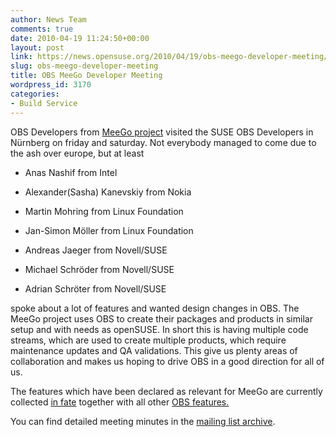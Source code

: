 ```yaml
---
author: News Team
comments: true
date: 2010-04-19 11:24:50+00:00
layout: post
link: https://news.opensuse.org/2010/04/19/obs-meego-developer-meeting/
slug: obs-meego-developer-meeting
title: OBS MeeGo Developer Meeting
wordpress_id: 3170
categories:
- Build Service
---
```


OBS Developers from [MeeGo project](http://meego.com/) visited the SUSE OBS Developers in Nürnberg on friday and saturday. Not everybody managed to come due to the ash over europe, but at least



	
  * Anas Nashif from Intel

	
  * Alexander(Sasha) Kanevskiy from Nokia

	
  * Martin Mohring from Linux Foundation

	
  * Jan-Simon Möller from Linux Foundation

	
  * Andreas Jaeger from Novell/SUSE

	
  * Michael Schröder from Novell/SUSE

	
  * Adrian Schröter from Novell/SUSE


spoke about a lot of features and wanted design changes in OBS. The MeeGo project uses OBS to create their packages and products in similar setup and with needs as openSUSE. In short this is having multiple code streams, which are used to create multiple products, which require maintenance updates and QA validations. This give us plenty areas of collaboration and makes us hoping to drive OBS in a good direction for all of us.

The features which have been declared as relevant for MeeGo are currently collected [in fate](http://www.suse.de/~adrian/OBS-MeeGo-Features/) together with all other [OBS features.](http://www.suse.de/~adrian/OBS-Roadmap/)

You can find detailed meeting minutes in the [mailing list archive](http://lists.opensuse.org/opensuse-buildservice/2010-04/msg00170.html).
